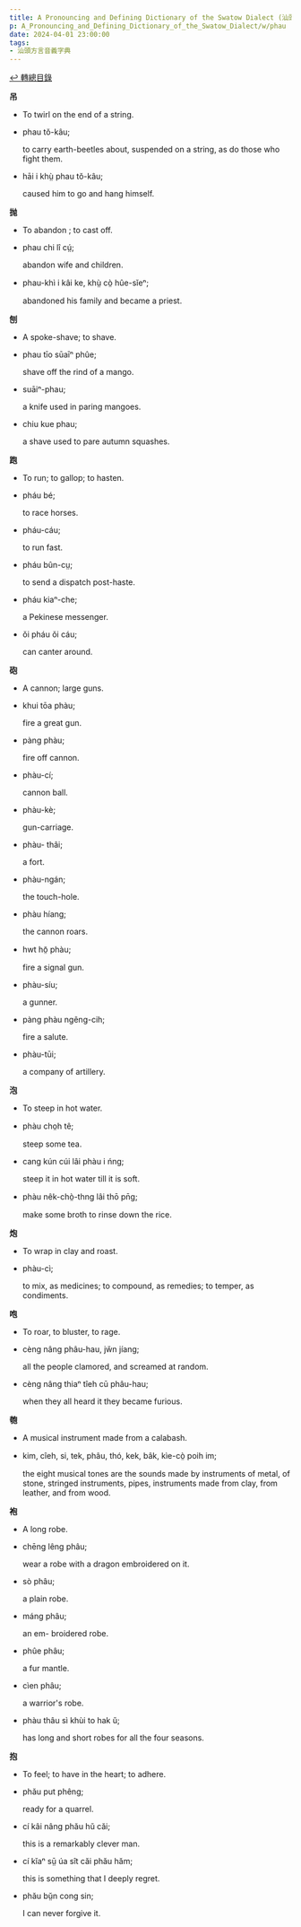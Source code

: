 ```yaml
---
title: A Pronouncing and Defining Dictionary of the Swatow Dialect (汕頭方言音義字典) / phau
p: A_Pronouncing_and_Defining_Dictionary_of_the_Swatow_Dialect/w/phau
date: 2024-04-01 23:00:00
tags: 
- 汕頭方言音義字典
---
```


[↩️ 轉總目錄](/A_Pronouncing_and_Defining_Dictionary_of_the_Swatow_Dialect)


**吊**
- To twirl on the end of a string.

- phau tŏ-kâu;

  to carry earth-beetles about, suspended on a string, as do those who fight them.

- hāi i khṳ̀ phau tŏ-kâu;

  caused him to go and hang himself. 

**抛**
- To abandon ; to cast off.

- phau chi lî cṳ́;

  abandon wife and children.

- phau-khì i kâi ke, khṳ̀ cò̤ hûe-sĭeⁿ;

  abandoned his family and became a priest.

**刨**
- A spoke-shave; to shave.

- phau tīo sūaīⁿ phûe;

  shave off the rind of a mango.

- suāiⁿ-phau;

  a knife used in paring mangoes.

- chiu kue phau;

  a shave used to pare autumn squashes.

**跑**
- To run; to gallop; to hasten.

- pháu bé;

  to race horses.

- pháu-cáu;

  to run fast.

- pháu bûn-cṳ;

  to send a dispatch post-haste.

- pháu kiaⁿ-che;

  a Pekinese messenger.

- ŏi pháu ŏi cáu;

  can canter around.

**砲**
- A cannon; large guns.

- khui tōa phàu;

  fire a great gun.

- pàng phàu;

  fire off cannon.

- phàu-cí;

  cannon ball.

- phàu-kè;

  gun-carriage.

- phàu- thâi;

  a fort.

- phàu-ngán;

  the touch-hole.

- phàu híang;

  the cannon roars.

- hwt hō̤ phàu;

  fire a signal gun.

- phàu-síu;

  a gunner.

- pàng phàu ngêng-cih;

  fire a salute.

- phàu-tūi;

  a company of artillery.

**泡**
- To steep in hot water.

- phàu cho̤h tê;

  steep some tea.

- cang kún cúi lâi phàu i ńng;

  steep it in hot water till it is soft.

- phàu nêk-chò̤-thng lâi thō pn̄g;

  make some broth to rinse down the rice.

**炮**
- To wrap in clay and roast.

- phàu-cì;

  to mix, as medicines; to compound, as remedies; to temper, as condiments.

**咆**
- To roar, to bluster, to rage.

- cèng nâng phâu-hau, jw̆n jíang;

  all the people clamored, and screamed at random.

- cèng nâng thiaⁿ tîeh cū phâu-hau;

  when they all heard it they became furious.

**匏**
- A musical instrument made from a calabash.

- kim, cîeh, si, tek, phâu, thó, kek, bâk, kìe-cò̤ poih im;

  the eight musical tones are the sounds made by  instruments of metal, of stone, stringed instruments, pipes, instruments made from clay, from leather, and from wood.

**袍**
- A long robe.

- chēng lêng phâu;

  wear a robe with a dragon embroidered on it.

- sò phâu;

  a plain robe.

- máng phâu;

  an em-  broidered robe.

- phûe phâu;

  a fur mantle.

- cìen phâu;

  a warrior's robe.

- phàu thâu sì khùi to hak ŭ;

  has long and short robes for all the four seasons.

**抱**
- To feel; to have in the heart; to adhere.

- phău put phêng;

  ready for a quarrel.

- cí kâi nâng phău hŭ căi;

  this is a remarkably clever man.

- cí kĭaⁿ sṳ̄ úa sît căi phău hăm;

  this is something that I deeply regret.

- phău bṳ̆n cong sin;

  I can never forgive it.